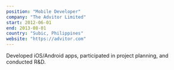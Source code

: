 ```yaml
---
position: "Mobile Developer"
company: "The Advitor Limited"
start: 2012-06-01
end: 2013-08-01
country: "Subic, Philippines"
website: "https://advitor.com"
---
```


Developed iOS/Android apps, participated in project planning, and conducted R&D.